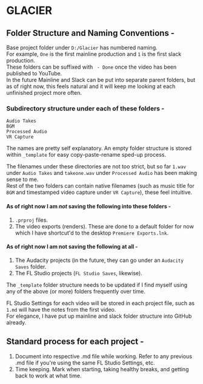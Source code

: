 # GLACIER

## Folder Structure and Naming Conventions -
Base project folder under `D:/Glacier` has numbered naming.  
For example, `One` is the first mainline production and `1` is the first slack production.  
These folders can be suffixed with ` - Done` once the video has been published to YouTube.  
In the future Mainline and Slack can be put into separate parent folders, but as of right now, this feels natural and it will keep me looking at each unfinished project more often.  

### Subdirectory structure under each of these folders -  
`Audio Takes`  
`BGM`  
`Processed Audio`  
`VR Capture`  

The names are pretty self explanatory. An empty folder structure is stored within `_template` for easy copy-paste-rename sped-up process.  

The filenames under these directories are not too strict, but so far `1.wav` under `Audio Takes` and `takeone.wav` under `Processed Audio` has been making sense to me.  
Rest of the two folders can contain native filenames (such as music title for `BGM` and timestamped video capture under `VR Capture`), these feel intuitive.  

#### As of right now I am *not* saving the following into these folders -
1. `.prproj` files.
2. The video exports (renders). These are done to a default folder for now which I have shortcut'd to the desktop `Premiere Exports.lnk`.

#### As of right now I am not saving the following at all -  
1. The Audacity projects (in the future, they can go under an `Audacity Saves` folder.  
2. The FL Studio projects (`FL Studio Saves`, likewise).

The `_template` folder structure needs to be updated if I find myself using any of the above (or more) folders frequently over time.  

FL Studio Settings for each video will be stored in each project file, such as `1.md` will have the notes from the first video.  
For elegance, I have put up mainline and slack folder structure into GitHub already.  

## Standard process for each project -
1. Document into respective .md file while working. Refer to any previous .md file if you're using the same FL Studio Settings, etc.
2. Time keeping. Mark when starting, taking healthy breaks, and getting back to work at what time.  
